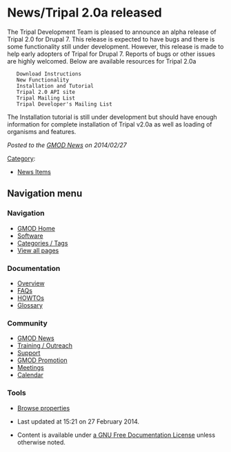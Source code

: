 



<span id="top"></span>




# <span dir="auto">News/Tripal 2.0a released</span>









The Tripal Development Team is pleased to announce an alpha release of
Tripal 2.0 for Drupal 7. This release is expected to have bugs and there
is some functionality still under development. However, this release is
made to help early adopters of Tripal for Drupal 7. Reports of bugs or
other issues are highly welcomed. Below are available resources for
Tripal 2.0a

       Download Instructions
       New Functionality
       Installation and Tutorial
       Tripal 2.0 API site
       Tripal Mailing List
       Tripal Developer's Mailing List

The Installation tutorial is still under development but should have
enough information for complete installation of Tripal v2.0a as well as
loading of organisms and features.

  



*Posted to the [GMOD News](../GMOD_News "GMOD News") on 2014/02/27*






[Category](../Special%3ACategories "Special%3ACategories"):

- [News Items](../Category%3ANews_Items "Category%3ANews Items")






## Navigation menu







<a href="../Main_Page"
style="background-image: url(../../images/GMOD-cogs.png);"
title="Visit the main page"></a>


### Navigation



- <span id="n-GMOD-Home">[GMOD Home](../Main_Page)</span>
- <span id="n-Software">[Software](../GMOD_Components)</span>
- <span id="n-Categories-.2F-Tags">[Categories /
  Tags](../Categories)</span>
- <span id="n-View-all-pages">[View all
  pages](../Special:AllPages)</span>




### Documentation



- <span id="n-Overview">[Overview](../Overview)</span>
- <span id="n-FAQs">[FAQs](../Category%3AFAQ)</span>
- <span id="n-HOWTOs">[HOWTOs](../Category%3AHOWTO)</span>
- <span id="n-Glossary">[Glossary](../Glossary)</span>




### Community



- <span id="n-GMOD-News">[GMOD News](../GMOD_News)</span>
- <span id="n-Training-.2F-Outreach">[Training /
  Outreach](../Training_and_Outreach)</span>
- <span id="n-Support">[Support](../Support)</span>
- <span id="n-GMOD-Promotion">[GMOD Promotion](../GMOD_Promotion)</span>
- <span id="n-Meetings">[Meetings](../Meetings)</span>
- <span id="n-Calendar">[Calendar](../Calendar)</span>




### Tools

- <span id="t-smwbrowselink"><a href="../Special%253ABrowse/News-2FTripal_2.0a_released"
  rel="smw-browse">Browse properties</a></span>



- <span id="footer-info-lastmod">Last updated at 15:21 on 27 February
  2014.</span>
<!-- - <span id="footer-info-viewcount">20,629 page views.</span> -->
- <span id="footer-info-copyright">Content is available under
  <a href="http://www.gnu.org/licenses/fdl-1.3.html" class="external"
  rel="nofollow">a GNU Free Documentation License</a> unless otherwise
  noted.</span>

<!-- -->



<!-- -->




